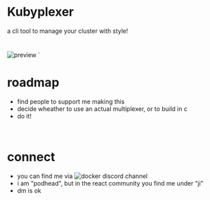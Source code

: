 # Kubyplexer
a cli tool to manage your cluster with style!
<br>
#
 ![preview](https://github.com/ji-soft/kubyplexer/blob/main/kubyplexer_final.png)
`
<br>
# roadmap
- find people to support me making this 
- decide wheather to use an actual multiplexer, or to build in c
- do it!
<br>

# connect
- you can find me via ![docker discord channel](https://discord.gg/HDnGNa68)
- i am "podhead", but in the react community you find me under "ji"
- dm is ok
